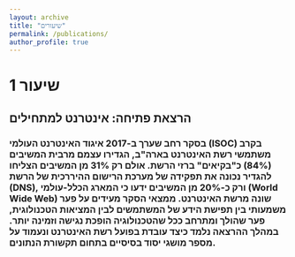 ```yaml
---
layout: archive
title: "שיעורים"
permalink: /publications/
author_profile: true
---
```


# שיעור 1
## הרצאת פתיחה: אינטרנט למתחילים
### בסקר רחב שערך ב-2017 איגוד האינטרנט העולמי (ISOC) בקרב משתמשי רשת האינטרנט בארה"ב, הגדירו עצמם מרבית המשיבים (84%) כ"בקיאים" ברזי הרשת. אולם רק 31% מן המשיבים הצליחו להגדיר נכונה את תפקידה של מערכת הרישום ההיררכית של הרשת (DNS), ורק כ-20% מן המשיבים ידעו כי המארג הכלל-עולמי (World Wide Web) שונה מרשת האינטרנט. ממצאי הסקר מעידים על פער משמעותי בין תפישת הידע של המשתמשים לבין המציאות הטכנולוגית, פער שהולך ומתרחב ככל שהטכנולוגיה הופכת נגישה וזמינה יותר. במהלך ההרצאה נלמד כיצד עובדת בפועל רשת האינטרנט ונעמוד על מספר מושגי יסוד בסיסיים בתחום תקשורת הנתונים.
